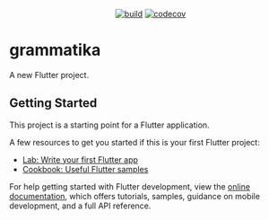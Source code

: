 <p align="center">
<a href="https://github.com/ChopinDavid/grammatika/actions"><img src="https://github.com/ChopinDavid/grammatika/actions/workflows/codecov.yml/badge.svg" alt="build"></a>
<a href="https://app.codecov.io/gh/ChopinDavid/grammatika"><img src="https://codecov.io/gh/ChopinDavid/grammatika/branch/main/graph/badge.svg" alt="codecov"></a>
</p>

# grammatika

A new Flutter project.

## Getting Started

This project is a starting point for a Flutter application.

A few resources to get you started if this is your first Flutter project:

- [Lab: Write your first Flutter app](https://docs.flutter.dev/get-started/codelab)
- [Cookbook: Useful Flutter samples](https://docs.flutter.dev/cookbook)

For help getting started with Flutter development, view the
[online documentation](https://docs.flutter.dev/), which offers tutorials,
samples, guidance on mobile development, and a full API reference.
